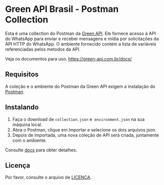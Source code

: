 # Green API Brasil - Postman Collection

Esta é uma collection do Postman da [Green API](https://green-api.com.br/). Ele fornece acesso à API do WhatsApp para enviar e receber mensagens e mídia por solicitações da API HTTP do WhatsApp. O ambiente fornecido contém a lista de variáveis referenciadas pelos metodos da API.

Veja os documentos para uso.
https://green-api.com.br/docs/

## Requisitos

A coleção e o ambiente do Postman da Green API exigem a instalação do [Postman](https://www.getpostman.com/).

## Instalando

1) Faça o download de `collection.json` e` environment.json` na sua máquina local.
2) Abra o Postman, clique em Importar e selecione os dois arquivos json.
3) Depois de importada, uma nova coleção de API será criada, juntamente com o ambiente.

Consulte [docs](https://green-api.com.br/docs/) para obter detalhes.

## Licença

Por favor, consulte o arquivo de [LICENÇA](LICENSE).